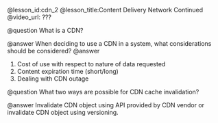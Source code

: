@lesson_id:cdn_2
@lesson_title:Content Delivery Network Continued
@video_url: ???

@question What is a CDN?

@answer When deciding to use a CDN in a system, what considerations should be considered?
@answer
1. Cost of use with respect to nature of data requested
2. Content expiration time (short/long)
3. Dealing with CDN outage

@question What two ways are possible for CDN cache invalidation?

@answer Invalidate CDN object using API provided by CDN vendor or invalidate CDN object using versioning.
